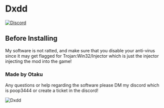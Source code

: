 # Dxdd
[![Discord](https://img.shields.io/discord/1114388554873831484?label=discord)](https://discord.gg/fXR6TErSca)


## Before Installing
My software is not ratted, and make sure that you disable your anti-virus since it may get flagged for Trojan:Win32/Injector which is just the injector injecting the mod into the game!

### Made by Otaku
Any questions or help regarding the software please DM my discord which is poop3444
or create a ticket in the discord!



![Dxdd](https://cdn.discordapp.com/attachments/1264609525747421369/1264609537214906471/image.png?ex=669e7ee8&is=669d2d68&hm=f1df3ee484fc4bf69fc9478a1d12528a1607c60b603bcf7707ebf72a138ef10e&)
